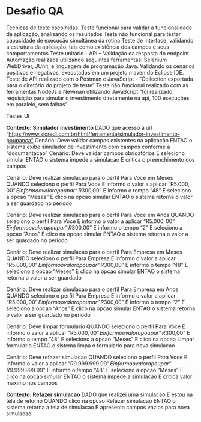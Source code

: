 # Desafio QA

Técnicas de teste escolhidas:
Teste funcional para validar a funcionalidade da aplicação, analisando os resultados
Teste não funcional para testar capacidade de execução simultânea da rotina
Teste de interface, validando a estrutura da aplicação, tais como existência dos campos e seus comportamentos
Teste unitário - API – Validação da resposta do endpoint
Automação realizada utilizando seguintes ferramentas:
Selenium WebDriver, JUnit, e linguagem de programação Java. Validando os cenários positivos e negativos, executados em um projeto maven do Eclipse IDE.
Teste de API realizado com o Postman e JavaScript - “Collection exportada para o diretório do projeto de teste”
Teste não funcional realizado com as ferramentas NodeJs e Newman utilizando JavaScript
“foi realizado requisição para simular o investimento diretamente na api, 100 execuções em paralelo, sem falhas”

Testes UI

**Contexto: Simulador investimento**
DADO que acesso a url “https://www.sicredi.com.br/html/ferramenta/simulador-investimento-poupanca”
Cenário: Deve validar campos existentes na aplicação
ENTAO o sistema exibe simulador de investimento com campos conforme a “documentacao”
Cenário: Deve validar campos obrigatórios
E seleciono simular
ENTAO o sistema impede a simulacao
E critica o preenchimento dos campos

Cenário: Deve realizar simulacao para o perfil Para Voce em Meses
QUANDO seleciono o perfil Para Voce
E informo o valor a aplicar “R$5.000,00”
E informo o valor a poupar “R$300,00”
E informo o tempo “48”
E seleciono a opcao “Meses”
E clico na opcao simular
ENTAO o sistema retorna o valor a ser guardado no periodo

Cenário: Deve realizar simulacao para o perfil Para Voce em Anos
QUANDO seleciono o perfil Para Voce
E informo o valor a aplicar “R$5.000,00”
E informo o valor a poupar “R$300,00”
E informo o tempo “2”
E seleciono a opcao “Anos”
E clico na opcao simular
ENTAO o sistema retorna o valor a ser guardado no periodo

Cenário: Deve realizar simulacao para o perfil Para Empresa em Meses 
QUANDO seleciono o perfil Para Empresa
E informo o valor a aplicar “R$5.000,00”
E informo o valor a poupar “R$300,00”
E informo o tempo “48”
E seleciono a opcao “Meses”
E clico na opcao simular
ENTAO o sistema retorna o valor a ser guardado

Cenário: Deve realizar simulacao para o perfil Para Empresa em Anos 
QUANDO seleciono o perfil Para Empresa
E informo o valor a aplicar “R$5.000,00”
E informo o valor a poupar “R$300,00”
E informo o tempo “2”
E seleciono a opcao “Anos”
E clico na opcao simular
ENTAO o sistema retorna o valor a ser guardado no periodo

Cenário: Deve limpar formulario
QUANDO seleciono o perfil Para Voce
E informo o valor a aplicar “R$5.000,00”
E informo o valor a poupar “R$300,00”
E informo o tempo “48”
E seleciono a opcao “Meses”
E clico na opcao Limpar formulario
ENTAO o sistema limpa o formulario para nova simulacao

Cenário: Deve refazer simulacao
QUANDO seleciono o perfil Para Voce
E informo o valor a aplicar “R$9.999.999.99”
E informo o valor a poupar “R$9.999.999.99”
E informo o tempo “48”
E seleciono a opcao “Meses”
E clico na opcao simular
ENTAO o sistema impede a simulacao
E critica valor maximo nos campos

**Contexto: Refazer simulacao**
DADO que realizei uma simulacao
E estou na tela de retorno
QUANDO clico na opcao Refazer simulacao
ENTAO o sistema retorna a tela de simulacao
E apresenta campos vazios para nova simulacao
